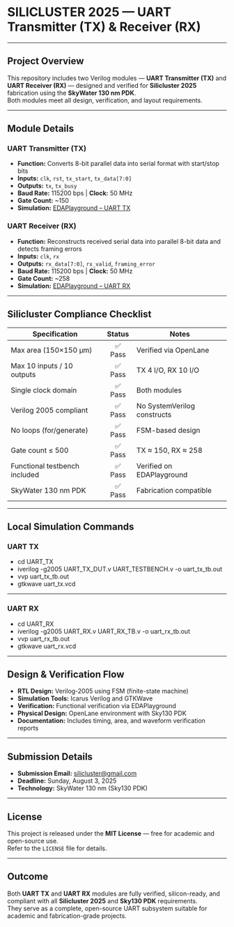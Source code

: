 # SILICLUSTER 2025 — UART Transmitter (TX) & Receiver (RX)

---

## Project Overview
This repository includes two Verilog modules — **UART Transmitter (TX)** and **UART Receiver (RX)** — designed and verified for **Silicluster 2025** fabrication using the **SkyWater 130 nm PDK**.  
Both modules meet all design, verification, and layout requirements.

---

## Module Details

### UART Transmitter (TX)
- **Function:** Converts 8-bit parallel data into serial format with start/stop bits  
- **Inputs:** `clk`, `rst`, `tx_start`, `tx_data[7:0]`  
- **Outputs:** `tx`, `tx_busy`  
- **Baud Rate:** 115200 bps | **Clock:** 50 MHz  
- **Gate Count:** ~150  
- **Simulation:** [EDAPlayground – UART TX](https://www.edaplayground.com/x/bCGt)

### UART Receiver (RX)
- **Function:** Reconstructs received serial data into parallel 8-bit data and detects framing errors  
- **Inputs:** `clk`, `rx`  
- **Outputs:** `rx_data[7:0]`, `rx_valid`, `framing_error`  
- **Baud Rate:** 115200 bps | **Clock:** 50 MHz  
- **Gate Count:** ~258  
- **Simulation:** [EDAPlayground – UART RX](https://www.edaplayground.com/x/ghDc)

---

## Silicluster Compliance Checklist

| Specification               | Status | Notes |
|------------------------------|:------:|-------|
| Max area (150×150 µm)        | ✅ Pass | Verified via OpenLane |
| Max 10 inputs / 10 outputs   | ✅ Pass | TX 4 I/O, RX 10 I/O |
| Single clock domain          | ✅ Pass | Both modules |
| Verilog 2005 compliant       | ✅ Pass | No SystemVerilog constructs |
| No loops (for/generate)      | ✅ Pass | FSM-based design |
| Gate count ≤ 500             | ✅ Pass | TX ≈ 150, RX ≈ 258 |
| Functional testbench included| ✅ Pass | Verified on EDAPlayground |
| SkyWater 130 nm PDK          | ✅ Pass | Fabrication compatible |

---

## Local Simulation Commands

### UART TX

-  cd UART_TX
- iverilog -g2005 UART_TX_DUT.v UART_TESTBENCH.v -o uart_tx_tb.out
- vvp uart_tx_tb.out
- gtkwave uart_tx.vcd


---

### UART RX

 - cd UART_RX
 - iverilog -g2005 UART_RX.v UART_RX_TB.v -o uart_rx_tb.out
 - vvp uart_rx_tb.out
 - gtkwave uart_rx.vcd


---

## Design & Verification Flow
- **RTL Design:** Verilog-2005 using FSM (finite-state machine)  
- **Simulation Tools:** Icarus Verilog and GTKWave  
- **Verification:** Functional verification via EDAPlayground  
- **Physical Design:** OpenLane environment with Sky130 PDK  
- **Documentation:** Includes timing, area, and waveform verification reports  

---

## Submission Details
- **Submission Email:** silicluster@gmail.com  
- **Deadline:** Sunday, August 3, 2025  
- **Technology:** SkyWater 130 nm (Sky130 PDK)

---

## License
This project is released under the **MIT License** — free for academic and open-source use.  
Refer to the `LICENSE` file for details.

---

## Outcome
Both **UART TX** and **UART RX** modules are fully verified, silicon-ready, and compliant with all **Silicluster 2025** and **Sky130 PDK** requirements.  
They serve as a complete, open-source UART subsystem suitable for academic and fabrication-grade projects.
